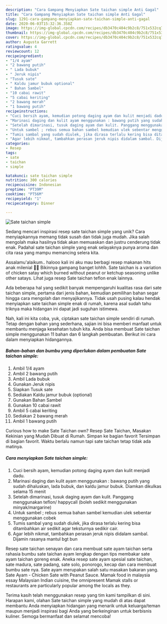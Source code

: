 ```yaml
---
description: "Cara Gampang Menyiapkan Sate taichan simple Anti Gagal"
title: "Cara Gampang Menyiapkan Sate taichan simple Anti Gagal"
slug: 1291-cara-gampang-menyiapkan-sate-taichan-simple-anti-gagal
date: 2020-06-03T15:32:36.358Z
image: https://img-global.cpcdn.com/recipes/db3470c404c9b2c8/751x532cq70/sate-taichan-simple-foto-resep-utama.jpg
thumbnail: https://img-global.cpcdn.com/recipes/db3470c404c9b2c8/751x532cq70/sate-taichan-simple-foto-resep-utama.jpg
cover: https://img-global.cpcdn.com/recipes/db3470c404c9b2c8/751x532cq70/sate-taichan-simple-foto-resep-utama.jpg
author: Augusta Garrett
ratingvalue: 4
reviewcount: 12
recipeingredient:
- "1/4 ayam"
- "2 bawang putih"
- " Lada bubuk"
- " Jeruk nipis"
- "Tusuk sate"
- " Kaldu jamur bubuk optional"
- " Bahan Sambel"
- "10 cabai rawit"
- "5 cabai keriting"
- "2 bawang merah"
- "1 bawang putih"
recipeinstructions:
- "Cuci bersih ayam, kemudian potong daging ayam dan kulit menjadi dadu."
- "Marinasi daging dan kulit ayam menggunakan : bawang putih yang sudah dihaluskan, lada bubuk, dan kaldu jamur bubuk. Diamkan dikulkas selama 15 menit"
- "Setelah dimarinasi, tusuk daging ayam dan kulit. Panggang menggunakan teflon/ happycall (boleh sedikit menggunakan minyak/margarine)"
- "Untuk sambel ; rebus semua bahan sambel kemudian ulek sebentar menggunakan cobek"
- "Tumis sambal yang sudah diulek, jika dirasa terlalu kering bisa ditambahkan air sedikit agar teksturnya sedikir cair."
- "Agar lebih nikmat, tambahkan perasan jeruk nipis didalam sambal. Dijamin rasanya mantul bgt bun"
categories:
- Resep
tags:
- sate
- taichan
- simple

katakunci: sate taichan simple 
nutrition: 300 calories
recipecuisine: Indonesian
preptime: "PT39M"
cooktime: "PT56M"
recipeyield: "1"
recipecategory: Dinner

---
```



![Sate taichan simple](https://img-global.cpcdn.com/recipes/db3470c404c9b2c8/751x532cq70/sate-taichan-simple-foto-resep-utama.jpg)

Sedang mencari inspirasi resep sate taichan simple yang unik? Cara menyiapkannya memang tidak susah dan tidak juga mudah. Jika salah mengolah maka hasilnya tidak akan memuaskan dan justru cenderung tidak enak. Padahal sate taichan simple yang enak selayaknya punya aroma dan cita rasa yang mampu memancing selera kita.

Assalamu&#39;alaikum.. halooo kali ini aku mau berbagi resep makanan hits anak milenial 🤭😆 Bikinnya gampang banget lohhh. Sate taichan is a variation of chicken satay which burned without peanut or ketchup seasoning unlike other satays. Lihat juga resep Sate taichan teflon enak lainnya.

Ada beberapa hal yang sedikit banyak mempengaruhi kualitas rasa dari sate taichan simple, pertama dari jenis bahan, kemudian pemilihan bahan segar hingga cara mengolah dan menyajikannya. Tidak usah pusing kalau hendak menyiapkan sate taichan simple enak di rumah, karena asal sudah tahu triknya maka hidangan ini dapat jadi suguhan istimewa.


Nah, kali ini kita coba, yuk, ciptakan sate taichan simple sendiri di rumah. Tetap dengan bahan yang sederhana, sajian ini bisa memberi manfaat untuk membantu menjaga kesehatan tubuh kita. Anda bisa membuat Sate taichan simple menggunakan 11 bahan dan 6 langkah pembuatan. Berikut ini cara dalam menyiapkan hidangannya.

<!--inarticleads1-->

##### Bahan-bahan dan bumbu yang diperlukan dalam pembuatan Sate taichan simple:

1. Ambil 1/4 ayam
1. Ambil 2 bawang putih
1. Ambil  Lada bubuk
1. Gunakan  Jeruk nipis
1. Siapkan Tusuk sate
1. Sediakan  Kaldu jamur bubuk (optional)
1. Gunakan  Bahan Sambel
1. Gunakan 10 cabai rawit
1. Ambil 5 cabai keriting
1. Sediakan 2 bawang merah
1. Ambil 1 bawang putih


Curious how to make Sate Taichan own? Resep Sate Taichan, Masakan Kekinian yang Mudah Dibuat di Rumah. Simpan ke bagian favorit Tersimpan di bagian favorit. Waktu berlalu namun tapi sate taichan tetap tidak ada matinya. 

<!--inarticleads2-->

##### Cara menyiapkan Sate taichan simple:

1. Cuci bersih ayam, kemudian potong daging ayam dan kulit menjadi dadu.
1. Marinasi daging dan kulit ayam menggunakan : bawang putih yang sudah dihaluskan, lada bubuk, dan kaldu jamur bubuk. Diamkan dikulkas selama 15 menit
1. Setelah dimarinasi, tusuk daging ayam dan kulit. Panggang menggunakan teflon/ happycall (boleh sedikit menggunakan minyak/margarine)
1. Untuk sambel ; rebus semua bahan sambel kemudian ulek sebentar menggunakan cobek
1. Tumis sambal yang sudah diulek, jika dirasa terlalu kering bisa ditambahkan air sedikit agar teksturnya sedikir cair.
1. Agar lebih nikmat, tambahkan perasan jeruk nipis didalam sambal. Dijamin rasanya mantul bgt bun


Resep sate taichan senayan dan cara membuat sate ayam taichan serta rahasia bumbu sate taichan ayam lengkap dengan tips membakar sate ayam taichan goreng enak. Aneka resep sate ayam spesial sate taichan, sate madura, sate padang, sate solo, ponorogo, kecap dan cara membuat bumbu sate nya. Sate ayam merupakan salah satu masakan bakaran yang. Sate Ayam - Chicken Sate with Peanut Sauce. Mamak food in malaysia essay Malaysian Indian cuisine, the omnipresent Mamak stalls or restaurants are particularly popular among the locals as they. 

Terima kasih telah menggunakan resep yang tim kami tampilkan di sini. Harapan kami, olahan Sate taichan simple yang mudah di atas dapat membantu Anda menyiapkan hidangan yang menarik untuk keluarga/teman maupun menjadi inspirasi bagi Anda yang berkeinginan untuk berbisnis kuliner. Semoga bermanfaat dan selamat mencoba!

